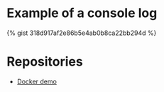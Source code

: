# Example of a console log

{% gist 318d917af2e86b5e4ab0b8ca22bb294d %}

# Repositories
<ul>
  <li>
    <a href="https://jrthielman.github.io/docker-demo">Docker demo</a>
  </li>
</ul>
